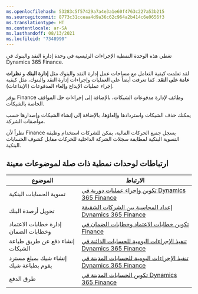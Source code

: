 ```yaml
---
ms.openlocfilehash: 53283c5f57429a7a4e3a1e60f4763c227a53b215
ms.sourcegitcommit: 8773c31cceaa4d9a36c62c964a2b414c6e0656f3
ms.translationtype: HT
ms.contentlocale: ar-SA
ms.lasthandoff: 08/13/2021
ms.locfileid: "7348990"
---
```

تغطي هذه الوحدة النمطية الإجراءات الرئيسية في وحدة إدارة النقد والبنوك في Dynamics 365 Finance.

لقد تعلمت كيفية التعامل مع مساحات عمل إدارة النقد والبنوك مثل **إدارة البنك** و **نظرات عامة على النقد**. كما تعرفت أيضاً على العمليات وإجراءات إدارة النقد والبنوك، مثل كيفية إجراء عمليات الإيداع وإلغاء المدفوعات (الإيداعات).

يوفر Finance وظائف لإدارة مدفوعات الشيكات، بالإضافة إلى إجراءات حل المواقف الخاصة بالشيكات.

يمكنك حذف الشيكات واستردادها وإلغاؤها، بالإضافة إلى إنشاء الشيكات وإصدارها حسب مواصفات الشركة.

نظراً لأن Finance يسجل جميع الحركات المالية، يمكن للشركات استخدام وظيفة التسوية البنكية لمطابقة سجلات الشركة الداخلية للحركات مقابل كشوف الحسابات البنكية.

## <a name="links-to-related-modules-for-specific-topics"></a>ارتباطات لوحدات نمطية ذات صلة لموضوعات معينة

| الموضوع | الارتباط  |
 | ------------- | ------------- |
 | تسوية الحسابات البنكية| [تكوين وإجراء عمليات دورية في Dynamics 365 Finance](/learn/modules/configure-periodic-processes-dyn365-finance/?azure-portal=true)|
 | تحويل أرصدة البنك | [إعداد المحاسبة بين الشركات الشقيقة Dynamics 365 Finance](/learn/modules/intercompany-accounting-dyn365-finance/?azure-portal=true)|
| إدارة خطابات الاعتماد وخطابات الضمان | [تكوين خطابات الاعتماد وخطابات الضمان في Finance](/learn/modules/configure-letters-credit-guarantees-dyn365-finance/?azure-portal=true)|
 | إنشاء دفع عن طريق طباعة الشيكات | [تنفيذ الإجراءات اليومية للحسابات الدائنة في Dynamics 365 Finance](/learn/modules/accounts-payable-daily-procedures-dyn365-finance/?azure-portal=true)|
| إنشاء شيك بمبلغ مسترد يقوم بطباعة شيك | [تنفيذ الإجراءات اليومية للحسابات المدينة في Dynamics 365 Finance](/learn/modules/accounts-receivable-daily-procedures-dyn365-finance/?azure-portal=true)|
 | طرق الدفع | [تكوين الحسابات المدينة في Dynamics 365 Finance](/learn/modules/configure-accounts-receivable-dyn365-finance/?azure-portal=true)|
